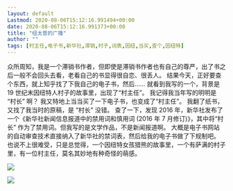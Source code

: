 ```yaml
---
layout: default
Lastmod: 2020-08-06T15:12:16.991494+00:00
date: 2020-08-06T15:12:16.991373+00:00
title: "纽太普的广播"
author: ""
tags: [村主任,电子书,新华社,滞销,村子,词表,因纽,当买,查个,因纽特]
---
```


众所周知，我是一个滞销书作者，但即使是滞销书作者也有自己的尊严，出了书之后一般不会回头去看，老看自己的书显得很自恋、很丢人。 结果今天，正好要查个东西，就上知乎找了下我自己的电子书，然后…… 就看到我写的一个，背景是 19 世纪末因纽特人村子的故事里，出现了“村主任”。 我记得我当年写的明明是 “村长” 啊？ 我又特地上当当买了一下电子书，也变成了“村主任”。 我翻了纸书，又找了我当时的原稿，是 “村长” 没错。 查了一下，发现 2016 年，新华社发布了一个《新华社新闻信息报道中的禁用词和慎用词 (2016 年 7 月修订)》，其中将“村长” 作为了禁用词。但我写的是文学作品，不是新闻报道啊。 大概是电子书网站的自动审查技术直接纳入了新华社的禁词表，然后给我的电子书做了下规制吧。 也说不上很难受，只是总觉得，一个因纽特女孩猎熊的故事里，一个有萨满的村子里，有一位村主任，莫名其妙地有种奇怪的萌感。


![](https://images.weserv.nl/?url=https%3A//img1.doubanio.com/view/status/l/public/7c5bf9f4281ab09.webp)



![](https://images.weserv.nl/?url=https%3A//img3.doubanio.com/view/status/l/public/58ee25ecbf8ad43.webp)
